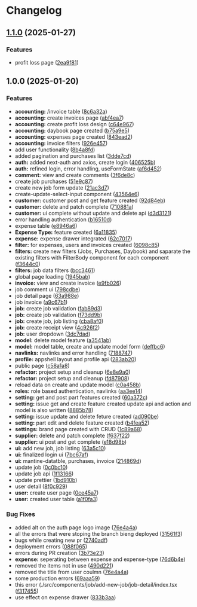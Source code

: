 # Changelog

## [1.1.0](https://github.com/mughalfrazk/next-ipro-fix/compare/v1.0.0...v1.1.0) (2025-01-27)


### Features

* profit loss page ([2ea9f81](https://github.com/mughalfrazk/next-ipro-fix/commit/2ea9f81c6228c3fce7c2b436d1d464c7991aa3ef))

## 1.0.0 (2025-01-20)


### Features

* **accounting:** /invoice table ([8c6a32a](https://github.com/mughalfrazk/next-ipro-fix/commit/8c6a32a663d340da21e3f4666397602ef55135a7))
* **accounting:** create invoices page ([abf4ea7](https://github.com/mughalfrazk/next-ipro-fix/commit/abf4ea737c6e71707183e312e75b7cfbcded2038))
* **accounting:** create profit loss design ([c64e967](https://github.com/mughalfrazk/next-ipro-fix/commit/c64e967cc79454d9f90131d299ee0d6aa01483e4))
* **accounting:** daybook page created ([b75a9e5](https://github.com/mughalfrazk/next-ipro-fix/commit/b75a9e5e8b81b47d8dee0321058187aebef76dd4))
* **accounting:** expenses page created ([843ead2](https://github.com/mughalfrazk/next-ipro-fix/commit/843ead269ccb7c6bc8c5e5a78d7c159bc2a2531d))
* **accounting:** invoice filters ([926e457](https://github.com/mughalfrazk/next-ipro-fix/commit/926e457ef0a8f6d02706f960ff480ec6aea4e464))
* add user functionality ([8b4a8fd](https://github.com/mughalfrazk/next-ipro-fix/commit/8b4a8fd41112c9644fc03590505aabe7be2e67ab))
* added pagination and purchases list ([3dde7cd](https://github.com/mughalfrazk/next-ipro-fix/commit/3dde7cdd6787777d427f7c4cd1226c93bba1e53f))
* **auth:** added next-auth and axios, create login ([406525b](https://github.com/mughalfrazk/next-ipro-fix/commit/406525b1366fb820f03d527a39510f35ca9f17e6))
* **auth:** refined login, error handling, useFormState ([af6d452](https://github.com/mughalfrazk/next-ipro-fix/commit/af6d4529e1cc57e9809965345e7bff12f8bc61f9))
* **comment:** view and create comments ([3f6de8c](https://github.com/mughalfrazk/next-ipro-fix/commit/3f6de8c0cba571415b6bfcf84430f7bbe2766e6c))
* create job purchases ([51e9c87](https://github.com/mughalfrazk/next-ipro-fix/commit/51e9c8717e6d8eab3ca10596867865ce27848728))
* create new job form update ([21ac3d7](https://github.com/mughalfrazk/next-ipro-fix/commit/21ac3d7eaea72695d0908eb74c2a7e9c40a1a7b0))
* create-update-select-input component ([43564e6](https://github.com/mughalfrazk/next-ipro-fix/commit/43564e6a22d3aaf22bddc17cb054f31ffd824310))
* **customer:** customer post and get feature created ([92d84eb](https://github.com/mughalfrazk/next-ipro-fix/commit/92d84eb5aae3297b96fc0e932017758c82c62050))
* **customer:** delete and patch complete ([710881a](https://github.com/mughalfrazk/next-ipro-fix/commit/710881a0f501f91cb0d291e2571626a27dc9faa0))
* **customer:** ui complete without update and delete api ([d3d3121](https://github.com/mughalfrazk/next-ipro-fix/commit/d3d31217fc552839c4b135267f35b065d5a9c345))
* error handling authentication ([b16510d](https://github.com/mughalfrazk/next-ipro-fix/commit/b16510d9c4e146f7736ff763deeb73fdd4a68275))
* expense table ([e8946a6](https://github.com/mughalfrazk/next-ipro-fix/commit/e8946a69969be36cbd4d0c9a275447a3d273d0e3))
* **Expense Type:** feature created ([6a11835](https://github.com/mughalfrazk/next-ipro-fix/commit/6a1183575670332dd79172bb55704c6be3d5c271))
* **expense:** expense drawer integrated ([62c7017](https://github.com/mughalfrazk/next-ipro-fix/commit/62c7017b1ce8405ea7e332800fa883e3768c7657))
* **filter:** for expenses, users and invoices created ([6098c85](https://github.com/mughalfrazk/next-ipro-fix/commit/6098c851566c0e6a9bb012424b332ca131a2ac24))
* **filters:** create new filters (Jobs, Purchases, Daybook) and saparate the existing filters with FilterBody component for each component ([f3644c0](https://github.com/mughalfrazk/next-ipro-fix/commit/f3644c013bca4bab943c85f5942ec32655d38da7))
* **filters:** job data filters ([bcc3461](https://github.com/mughalfrazk/next-ipro-fix/commit/bcc346136ff891460c1b7fd16327e7435321b655))
* global page loading ([1945bab](https://github.com/mughalfrazk/next-ipro-fix/commit/1945bab0996704f4ded3c36a392e036460636cee))
* **invoice:** view and create invoice ([e9fb026](https://github.com/mughalfrazk/next-ipro-fix/commit/e9fb026590fe5a036558c5a1bbc3efa8dd068672))
* job comment ui ([798cdbe](https://github.com/mughalfrazk/next-ipro-fix/commit/798cdbee3166bf8b3b018ed95a622da874ef124d))
* job detail page ([63a988e](https://github.com/mughalfrazk/next-ipro-fix/commit/63a988e9fe535dd7f24776cc486b20b4c4f329a0))
* job invoice ([a9c67b1](https://github.com/mughalfrazk/next-ipro-fix/commit/a9c67b1364e6bf05ad9c5bea882ecdf91d844f85))
* **job:** create job validation ([fab89d3](https://github.com/mughalfrazk/next-ipro-fix/commit/fab89d32a1ba742612f6686aeb70b0752eff08e0))
* **job:** create job validation ([f73dd9b](https://github.com/mughalfrazk/next-ipro-fix/commit/f73dd9b7e299aa723362a9a67c3f9ae9c74b1338))
* **job:** create job, job listing ([cba8af0](https://github.com/mughalfrazk/next-ipro-fix/commit/cba8af019ee5c1801e8d14e515a46b39d1495319))
* **job:** create receipt view ([4c926f2](https://github.com/mughalfrazk/next-ipro-fix/commit/4c926f294c6c6d6867cfbed1bec6dfd1208325d9))
* **job:** user dropdown ([3dc7dad](https://github.com/mughalfrazk/next-ipro-fix/commit/3dc7dad97b684229b71775edffca6604fa103bb4))
* **model:** delete model feature ([a3541ab](https://github.com/mughalfrazk/next-ipro-fix/commit/a3541ab4c41142053ae33b092500bbc035ced3c7))
* **model:** model table, create and update model form ([deffbc6](https://github.com/mughalfrazk/next-ipro-fix/commit/deffbc686e3f45234bcb66174ab291af19cff98c))
* **navlinks:** navlinks and error handling ([7188747](https://github.com/mughalfrazk/next-ipro-fix/commit/7188747114a07cb9bdaeb1530e5f231f7fabddf7))
* **profile:** appshell layout and profile api ([283ab20](https://github.com/mughalfrazk/next-ipro-fix/commit/283ab20ce9dad1b3d0736b9a756a5e920510fd52))
* public page ([c58a1a8](https://github.com/mughalfrazk/next-ipro-fix/commit/c58a1a84ddc57ac8c77d25d0229aab3c735f985d))
* **refactor:** project setup and cleanup ([6e8e9a0](https://github.com/mughalfrazk/next-ipro-fix/commit/6e8e9a086d2f1fd59820be0a4b3961facb1f937f))
* **refactor:** project setup and cleanup ([fd87908](https://github.com/mughalfrazk/next-ipro-fix/commit/fd879080d0efcf85284c3b8ab36ff2be055ac99b))
* reload data on create and update model ([c0a458b](https://github.com/mughalfrazk/next-ipro-fix/commit/c0a458b027ae6a72b0216585640ed9f72b19c330))
* **roles:** role based authentication, navlinks ([aa3ee14](https://github.com/mughalfrazk/next-ipro-fix/commit/aa3ee146d1b867dd69f45fd0d95fc31367a064a1))
* **setting:** get and post part features created ([60a372c](https://github.com/mughalfrazk/next-ipro-fix/commit/60a372c726a69d52280fd428d13ed497c5536607))
* **setting:** issue get and create feature created update api and action and model is also written ([8885b78](https://github.com/mughalfrazk/next-ipro-fix/commit/8885b78d002da2db1b96c673730f841d78a8559d))
* **setting:** issue update and delete feture created ([ad090be](https://github.com/mughalfrazk/next-ipro-fix/commit/ad090beb7735d5c6874246bb21a08f7b36f69ad6))
* **setting:** part edit and delete feature created ([b4fea52](https://github.com/mughalfrazk/next-ipro-fix/commit/b4fea52869badebca02cfd4588211d81777df536))
* **settings:** brand page created with CRUD ([1c89a68](https://github.com/mughalfrazk/next-ipro-fix/commit/1c89a689d2cf2eac12aed1163168e9033c76daa0))
* **supplier:** delete and patch complete ([f637f22](https://github.com/mughalfrazk/next-ipro-fix/commit/f637f2274db43e4250ac8b5afb38556f6b54960b))
* **supplier:** ui post and get complete ([e18d98b](https://github.com/mughalfrazk/next-ipro-fix/commit/e18d98b88190f975cb8fba472b155a9090fd0e56))
* **ui:** add new job, job listing ([63a5c10](https://github.com/mughalfrazk/next-ipro-fix/commit/63a5c1016ccc5a078808d2e61c4a9123482d0a31))
* **ui:** finalized login ui ([7bc67af](https://github.com/mughalfrazk/next-ipro-fix/commit/7bc67afb965f5fd549510a7a73d29d1499bd16a6))
* **ui:** mantine-datatble, purchases, invoice ([214869d](https://github.com/mughalfrazk/next-ipro-fix/commit/214869db517abb1d9089fb4c2fbbbe0a33dc26fd))
* update job ([0c0bc10](https://github.com/mughalfrazk/next-ipro-fix/commit/0c0bc103b3dfb61a8e55102584c84cc8d5ff532a))
* update job api ([1f13166](https://github.com/mughalfrazk/next-ipro-fix/commit/1f13166a9f90df14e1d13cb31ed3c625cb605005))
* update prettier ([1bd910b](https://github.com/mughalfrazk/next-ipro-fix/commit/1bd910b7e2d2e278528dc6b5bb4d565f0a81faf7))
* user detail ([8f0c929](https://github.com/mughalfrazk/next-ipro-fix/commit/8f0c9295d8ce0e72ac07445457b835567e97c4cf))
* **user:** create user page ([0ce45a7](https://github.com/mughalfrazk/next-ipro-fix/commit/0ce45a775cf758f8e2287fec6e703e81f3afec08))
* **user:** created user table ([a1f0fa3](https://github.com/mughalfrazk/next-ipro-fix/commit/a1f0fa33b11d22dad13335041e661469f09c70aa))


### Bug Fixes

* added alt on the auth page logo image ([76e4a4a](https://github.com/mughalfrazk/next-ipro-fix/commit/76e4a4a035051c6f1adb6334b1590088dada4673))
* all the errors that were stoping the branch bieng deployed ([31561f3](https://github.com/mughalfrazk/next-ipro-fix/commit/31561f33183bda92178043bee0d633f2e80bf6cc))
* bugs while creating new pr ([2740adf](https://github.com/mughalfrazk/next-ipro-fix/commit/2740adfcac209720a9d3469e9db2fd3b0d26af5d))
* deployment errors ([088f065](https://github.com/mughalfrazk/next-ipro-fix/commit/088f06508033cb63cfbe33fcad809b57fd597240))
* errors during PR creation ([3b73e23](https://github.com/mughalfrazk/next-ipro-fix/commit/3b73e236bef52a2d3551c82e55168e60ffab5602))
* **expense:** seperating between expense and expense-type ([76d6b4e](https://github.com/mughalfrazk/next-ipro-fix/commit/76d6b4e3505e12d530953d4c99cf7281faa650cb))
* removed the items not in use ([490d221](https://github.com/mughalfrazk/next-ipro-fix/commit/490d22170ef688dd35425c7a3d3be2a8c37878cb))
* removed the title from user coulmn ([76e4a4a](https://github.com/mughalfrazk/next-ipro-fix/commit/76e4a4a035051c6f1adb6334b1590088dada4673))
* some production errors ([69aaa59](https://github.com/mughalfrazk/next-ipro-fix/commit/69aaa599d2485d773ee33bd86f2b211fded39a5c))
* this error (./src/components/job/add-new-job/job-detail/index.tsx ([f317455](https://github.com/mughalfrazk/next-ipro-fix/commit/f31745529d964423b35a01b2cdf0656a1f86928c))
* use effect on expense drawer ([833b3aa](https://github.com/mughalfrazk/next-ipro-fix/commit/833b3aa366606fe54c817d206a290ce83b125fad))
